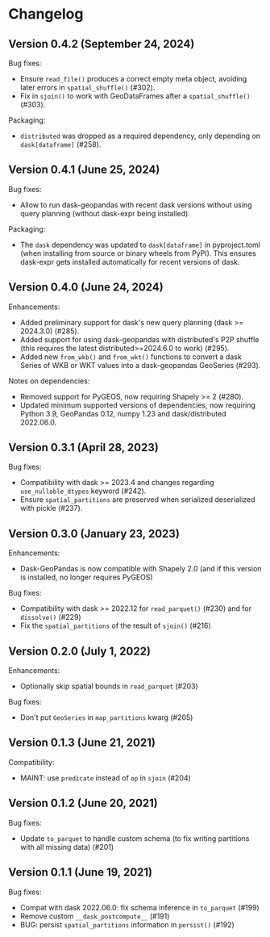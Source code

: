 Changelog
=========

Version 0.4.2 (September 24, 2024)
----------------------------------

Bug fixes:

- Ensure `read_file()` produces a correct empty meta object, avoiding later
  errors in `spatial_shuffle()` (#302).
- Fix in `sjoin()` to work with GeoDataFrames after a `spatial_shuffle()` (#303).

Packaging:

- `distributed` was dropped as a required dependency, only depending on
  `dask[dataframe]` (#258).


Version 0.4.1 (June 25, 2024)
-----------------------------

Bug fixes:

- Allow to run dask-geopandas with recent dask versions without using query
  planning (without dask-expr being installed).

Packaging:

- The `dask` dependency was updated to `dask[dataframe]` in pyproject.toml (when
  installing from source or binary wheels from PyPI). This ensures dask-expr
  gets installed automatically for recent versions of dask.

Version 0.4.0 (June 24, 2024)
-----------------------------

Enhancements:

- Added preliminary support for dask's new query planning (dask >= 2024.3.0) (#285).
- Added support for using dask-geopandas with distributed's P2P shuffle (this
  requires the latest distributed>=2024.6.0 to work) (#295).
- Added new `from_wkb()` and `from_wkt()` functions to convert a dask Series of
  WKB or WKT values into a dask-geopandas GeoSeries (#293).

Notes on dependencies:

- Removed support for PyGEOS, now requiring Shapely >= 2 (#280).
- Updated minimum supported versions of dependencies, now requiring Python 3.9,
  GeoPandas 0.12, numpy 1.23 and dask/distributed 2022.06.0.

Version 0.3.1 (April 28, 2023)
------------------------------

Bug fixes:

- Compatibility with dask >= 2023.4 and changes regarding ``use_nullable_dtypes``
  keyword (#242).
- Ensure ``spatial_partitions`` are preserved when serialized deserialized
  with pickle (#237).

Version 0.3.0 (January 23, 2023)
--------------------------------

Enhancements:

- Dask-GeoPandas is now compatible with Shapely 2.0 (and if this version is
  installed, no longer requires PyGEOS)

Bug fixes:

- Compatibility with dask >= 2022.12 for ``read_parquet()`` (#230) and for
  ``dissolve()`` (#229)
- Fix the ``spatial_partitions`` of the result of ``sjoin()`` (#216)

Version 0.2.0 (July 1, 2022)
----------------------------

Enhancements:

- Optionally skip spatial bounds in ``read_parquet`` (#203)

Bug fixes:

- Don't put ``GeoSeries`` in ``map_partitions`` kwarg (#205)

Version 0.1.3 (June 21, 2021)
-----------------------------

Compatibility:

- MAINT: use ``predicate`` instead of ``op`` in ``sjoin`` (#204)

Version 0.1.2 (June 20, 2021)
-----------------------------

Bug fixes:

- Update ``to_parquet`` to handle custom schema (to fix writing partitions with all missing data) (#201)

Version 0.1.1 (June 19, 2021)
-----------------------------

Bug fixes:

- Compat with dask 2022.06.0: fix schema inference in ``to_parquet`` (#199)
- Remove custom ``__dask_postcompute__`` (#191)
- BUG: persist ``spatial_partitions`` information in ``persist()`` (#192)
